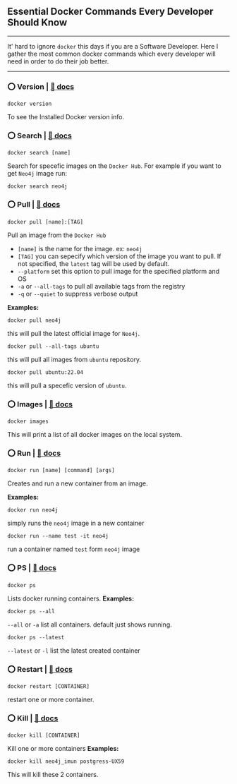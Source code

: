 ## Essential Docker Commands Every Developer Should Know
---
It' hard to ignore `docker` this days if you are a Software Developer.
Here I gather the most common docker commands which every developer 
will need in order to do their job better.

---

### ⭕️ Version | [📖 docs](https://docs.docker.com/engine/reference/commandline/version/)
```
docker version
```
To see the Installed Docker version info.

### ⭕️ Search | [📖 docs](https://docs.docker.com/engine/reference/commandline/search/)
```
docker search [name]
```
Search for specefic images on the `Docker Hub`.
For example if you want to get `Neo4j` image run:
```
docker search neo4j
```
### ⭕️ Pull | [📖 docs](https://docs.docker.com/engine/reference/commandline/pull/)
```
docker pull [name]:[TAG]
```
Pull an image from the `Docker Hub`
- `[name]` is the name for the image. ex: `neo4j`
- `[TAG]` you can sepecify which version of the image you want to pull. If not specified, the `latest` tag will be used by default.
- `--platform` set this option to pull image for the specified platform and OS
- `-a` or `--all-tags` to pull all available tags from the registry
- `-q` or `--quiet` to suppress verbose output
  
**Examples:**
```
docker pull neo4j
```
this will pull the latest official image for `Neo4j`.
```
docker pull --all-tags ubuntu
```
this will pull all images from `ubuntu` repository.
```
docker pull ubuntu:22.04
```
this will pull a specefic version of `ubuntu`.

### ⭕️ Images | [📖 docs](https://docs.docker.com/engine/reference/commandline/images/)
```
docker images
```
This will print a list of all docker images on the local system.


### ⭕️ Run | [📖 docs](https://docs.docker.com/engine/reference/commandline/run/)
```
docker run [name] [command] [args]
```
Creates and run a new container from an image.

**Examples:**
```
docker run neo4j
```
simply runs the `neo4j` image in a new container
```
docker run --name test -it neo4j
```
run a container named `test` form `neo4j` image

### ⭕️ PS | [📖 docs](https://docs.docker.com/engine/reference/commandline/ps/)
```
docker ps 
```
Lists docker running containers.
**Examples:**
```
docker ps --all
```
`--all` or `-a` list all containers. default just shows running.
```
docker ps --latest
```
`--latest` or `-l` list the latest created container

### ⭕️ Restart | [📖 docs](https://docs.docker.com/engine/reference/commandline/restart/)
```
docker restart [CONTAINER]
```
restart one or more container.

### ⭕️ Kill | [📖 docs](https://docs.docker.com/engine/reference/commandline/kill/)
```
docker kill [CONTAINER]
```
Kill one or more containers
**Examples:**
```
docker kill neo4j_imun postgress-UX59
```
This will kill these 2 containers.

